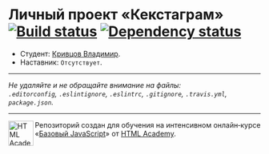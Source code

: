 # Личный проект «Кекстаграм» [![Build status][travis-image]][travis-url] [![Dependency status][dependency-image]][dependency-url]

* Студент: [Кривцов Владимир](https://htmlacademy.ru/profile/id223332).
* Наставник: `Отсутствует`.

---

_Не удаляйте и не обращайте внимание на файлы:_<br>
_`.editorconfig`, `.eslintignore`, `.eslintrc`, `.gitignore`, `.travis.yml`, `package.json`._

---

<a href="https://htmlacademy.ru/intensive/javascript"><img align="left" width="50" height="50" title="HTML Academy" src="https://up.htmlacademy.ru/static/img/intensive/javascript/logo-for-github.svg"></a>

Репозиторий создан для обучения на интенсивном онлайн‑курсе «[Базовый JavaScript](https://htmlacademy.ru/intensive/javascript)» от [HTML Academy](https://htmlacademy.ru).

[travis-image]: https://travis-ci.org/htmlacademy-javascript/129160-kekstagram.svg?branch=master
[travis-url]: https://travis-ci.org/htmlacademy-javascript/129160-kekstagram
[dependency-image]: https://david-dm.org/htmlacademy-javascript/129160-kekstagram.svg?style=flat-square
[dependency-url]: https://david-dm.org/htmlacademy-javascript/129160-kekstagram

